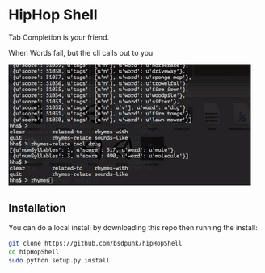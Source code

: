 # HipHop Shell
Tab Completion is your friend.


When Words fail, but the cli calls out to you

![Animated](thing.gif)


## Installation

You can do a local install by downloading this repo then running the install:

```bash
git clone https://github.com/bsdpunk/hipHopShell
cd hipHopShell
sudo python setup.py install
```

